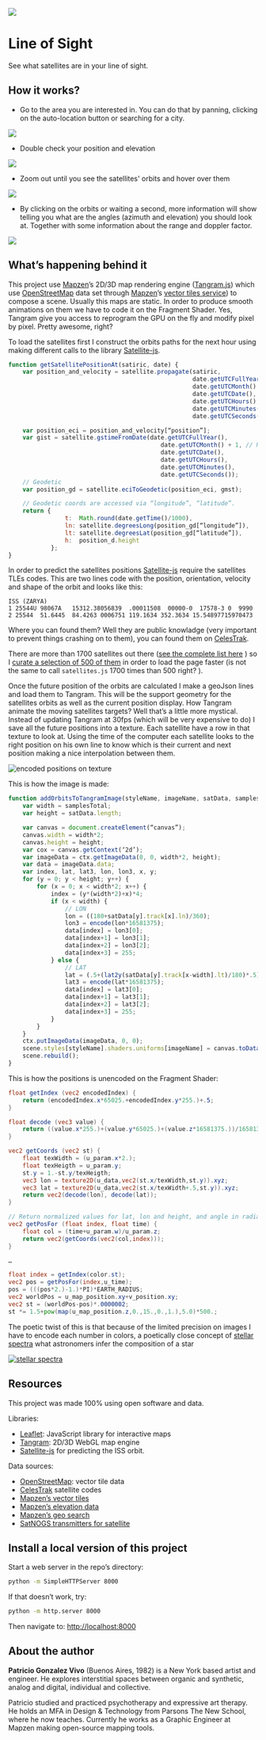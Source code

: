 ![](imgs/img.png)

# Line of Sight

See what satellites are in your line of sight.

## How it works?

- Go to the area you are interested in. You can do that by panning, clicking on the auto-location button or searching for a city.

![](imgs/00-location.gif)

- Double check your position and elevation

![](imgs/01-check.png)

- Zoom out until you see the satellites' orbits and hover over them

![](imgs/02-hover.gif)

 - By clicking on the orbits or waiting a second, more information will show telling you what are the angles (azimuth and elevation) you should look at. Together with some information about the range and doppler factor.

![](imgs/03-click.png)

## What’s happening behind it

This project use [Mapzen](https://mapzen.com/)’s 2D/3D map rendering engine ([Tangram.js](https://mapzen.com/projects/tangram)) which use [OpenStreetMap](http://www.openstreetmap.org/) data set through [Mapzen](https://mapzen.com/)’s [vector tiles service](https://mapzen.com/projects/vector-tiles)) to compose a scene. Usually this maps are static. In order to produce smooth animations on them we have to code it on the Fragment Shader. Yes, Tangram give you access to reprogram the GPU on the fly and modify pixel by pixel. Pretty awesome, right?

To load the satellites first I construct the orbits paths for the next hour using making different calls to the library [Satellite-js](https://github.com/shashwatak/satellite-js). 

```javascript
function getSatellitePositionAt(satiric, date) {
    var position_and_velocity = satellite.propagate(satiric,
                                                    date.getUTCFullYear(), 
                                                    date.getUTCMonth() + 1,
                                                    date.getUTCDate(),
                                                    date.getUTCHours(), 
                                                    date.getUTCMinutes(), 
                                                    date.getUTCSeconds());

    var position_eci = position_and_velocity[“position”];
    var gist = satellite.gstimeFromDate(date.getUTCFullYear(), 
                                           date.getUTCMonth() + 1, // Note, this function requires months in range 1-12. 
                                           date.getUTCDate(),
                                           date.getUTCHours(), 
                                           date.getUTCMinutes(), 
                                           date.getUTCSeconds());
    // Geodetic
    var position_gd = satellite.eciToGeodetic(position_eci, gmst);

    // Geodetic coords are accessed via “longitude”, “latitude”.
    return { 
                t:  Math.round(date.getTime()/1000), 
                ln: satellite.degreesLong(position_gd[“longitude”]), 
                lt: satellite.degreesLat(position_gd[“latitude”]),
                h:  position_d.height
            };
}
```

In order to predict the satellites positions [Satellite-js](https://github.com/shashwatak/satellite-js) require the satellites TLEs codes. This are two lines code with the position, orientation, velocity and shape of the orbit and looks like this:

```
ISS (ZARYA)
1 25544U 98067A   15312.38056839  .00011508  00000-0  17578-3 0  9990
2 25544  51.6445  84.4263 0006751 119.1634 352.3634 15.54897715970473
```

Where you can found them? Well they are public knowladge (very important to prevent things crashing on to them), you can found them on [CelesTrak](http://www.celestrak.com/NORAD/elements/master.asp).

There are more than 1700 satellites out there ([see the complete list here](http://patriciogonzalezvivo.github.io/LineOfSight/?load=all&type=visible)
) so I [curate a selection of 500 of them](http://patriciogonzalezvivo.github.io/LineOfSight/?type=visible) in order to load the page faster (is not the same to call ```satellites.js``` 1700 times than 500 right? ).

Once the future position of the orbits are calculated I make a geoJson lines and load them to Tangram. This will be the support geometry for the satellites orbits as well as the current position display. How Tangram animate the moving satellites targets? Well that’s a little more mystical. Instead of updating Tangram at 30fps (which will be very expensive to do) I save all the future positions into a texture. Each satellite have a row in that texture to look at. Using the time of the computer each satellite looks to the right position on his own line to know which is their current and next position making a nice interpolation between them.

![encoded positions on texture](imgs/texture.png)

This is how the image is made:

```javascript
function addOrbitsToTangramImage(styleName, imageName, satData, samplesTotal) {
    var width = samplesTotal;
    var height = satData.length;

    var canvas = document.createElement(“canvas”);
    canvas.width = width*2;
    canvas.height = height;
    var cox = canvas.getContext(‘2d’);
    var imageData = ctx.getImageData(0, 0, width*2, height);
    var data = imageData.data;
    var index, lat, lat3, lon, lon3, x, y;
    for (y = 0; y < height; y++) {
        for (x = 0; x < width*2; x++) {
            index = (y*(width*2)+x)*4;
            if (x < width) {
                // LON
                lon = ((180+satData[y].track[x].ln)/360);
                lon3 = encode(lon*16581375);
                data[index] = lon3[0];
                data[index+1] = lon3[1];
                data[index+2] = lon3[2];
                data[index+3] = 255;
            } else {
                // LAT
                lat = (.5+(lat2y(satData[y].track[x-width].lt)/180)*.5);
                lat3 = encode(lat*16581375);
                data[index] = lat3[0];
                data[index+1] = lat3[1];
                data[index+2] = lat3[2];
                data[index+3] = 255;
            }
        }
    }
    ctx.putImageData(imageData, 0, 0);
    scene.styles[styleName].shaders.uniforms[imageName] = canvas.toDataURL(‘image/png’);
    scene.rebuild();
}
```

This is how the positions is unencoded on the Fragment Shader:

```glsl
float getIndex (vec2 encodedIndex) {
    return (encodedIndex.x*65025.+encodedIndex.y*255.)+.5;
}

float decode (vec3 value) {
    return ((value.x*255.)+(value.y*65025.)+(value.z*16581375.))/16581375.;
}

vec2 getCoords (vec2 st) {
    float texWidth = (u_param.x*2.);
    float texHeigth = u_param.y;
    st.y = 1.-st.y/texHeigth;
    vec3 lon = texture2D(u_data,vec2(st.x/texWidth,st.y)).xyz;
    vec3 lat = texture2D(u_data,vec2(st.x/texWidth+.5,st.y)).xyz;
    return vec2(decode(lon), decode(lat));
}

// Return normalized values for lat, lon and height, and angle in radiants
vec2 getPosFor (float index, float time) {
    float col = (time+u_param.w)/u_param.z;
    return vec2(getCoords(vec2(col,index)));
}

…

float index = getIndex(color.st);
vec2 pos = getPosFor(index,u_time);
pos = (((pos*2.)-1.)*PI)*EARTH_RADIUS;
vec2 worldPos = u_map_position.xy+v_position.xy;
vec2 st = (worldPos-pos)*.0000002;
st *= 1.5+pow(map(u_map_position.z,0.,15.,0.,1.),5.0)*500.;
```


The poetic twist of this is that because of the limited precision on images I have to encode each number in colors, a poetically close concept of [stellar spectra](http://hubblesite.org/laserart/spectra.php) what astronomers infer the composition of a star 

[![stellar spectra](imgs/spectra.jpg)](http://hubblesite.org/laserart/spectra.php)

## Resources

This project was made 100% using open software and data.

Libraries:

* [Leaflet](http://leafletjs.com/): JavaScript library for interactive maps
* [Tangram](https://mapzen.com/projects/tangram): 2D/3D WebGL map engine
* [Satellite-js](https://github.com/shashwatak/satellite-js) for predicting the ISS orbit.

Data sources:
* [OpenStreetMap](http://www.openstreetmap.org/): vector tile data
* [CelesTrak](http://www.celestrak.com/NORAD/elements/master.asp) satellite codes
* [Mapzen’s vector tiles](https://mapzen.com/projects/vector-tiles)
* [Mapzen’s elevation data](https://mapzen.com/documentation/elevation/elevation-service/)
* [Mapzen’s geo search](https://mapzen.com/projects/search)
* [SatNOGS transmitters for satellite](https://satnogs.org/)

## Install a local version of this project

Start a web server in the repo’s directory:

```bash
python -m SimpleHTTPServer 8000
```   
 
If that doesn’t work, try:

```bash
python -m http.server 8000
```

Then navigate to: [http://localhost:8000](http://localhost:8000)

## About the author

**Patricio Gonzalez Vivo** (Buenos Aires, 1982) is a New York based artist and engineer. He explores interstitial spaces between organic and synthetic, analog and digital, individual and collective.

Patricio studied and practiced psychotherapy and expressive art therapy. He holds an MFA in Design & Technology from Parsons The New School, where he now teaches. Currently he works as a Graphic Engineer at Mapzen making open-source mapping tools.
